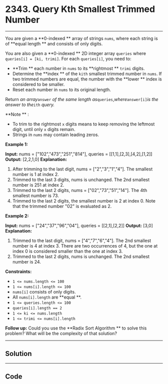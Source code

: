 # 2343. Query Kth Smallest Trimmed Number

---

You are given a **0-indexed ** array of strings `nums`, where each string is of **equal length ** and consists of only digits.

You are also given a **0-indexed ** 2D integer array `queries` where `queries[i] = [ki, trimi]`. For each `queries[i]`, you need to:

  * **Trim ** each number in `nums` to its **rightmost ** `trimi` digits.
  * Determine the **index ** of the `kith` smallest trimmed number in `nums`. If two trimmed numbers are equal, the number with the **lower ** index is considered to be smaller.
  * Reset each number in `nums` to its original length.



Return _an array_`answer` _of the same length as_`queries`,_where_`answer[i]`_is the answer to the_`ith` _query._

**Note ** :

  * To trim to the rightmost `x` digits means to keep removing the leftmost digit, until only `x` digits remain.
  * Strings in `nums` may contain leading zeros.



 

**Example 1:**


**Input:** nums = ["102","473","251","814"], queries = [[1,1],[2,3],[4,2],[1,2]]
**Output:** [2,2,1,0]
**Explanation:**
1. After trimming to the last digit, nums = ["2","3","1","4"]. The smallest number is 1 at index 2.
2. Trimmed to the last 3 digits, nums is unchanged. The 2nd smallest number is 251 at index 2.
3. Trimmed to the last 2 digits, nums = ["02","73","51","14"]. The 4th smallest number is 73.
4. Trimmed to the last 2 digits, the smallest number is 2 at index 0.
   Note that the trimmed number "02" is evaluated as 2.


**Example 2:**


**Input:** nums = ["24","37","96","04"], queries = [[2,1],[2,2]]
**Output:** [3,0]
**Explanation:**
1. Trimmed to the last digit, nums = ["4","7","6","4"]. The 2nd smallest number is 4 at index 3.
   There are two occurrences of 4, but the one at index 0 is considered smaller than the one at index 3.
2. Trimmed to the last 2 digits, nums is unchanged. The 2nd smallest number is 24.


 

**Constraints:**

  * `1 <= nums.length <= 100`
  * `1 <= nums[i].length <= 100`
  * `nums[i]` consists of only digits.
  * All `nums[i].length` are **equal **.
  * `1 <= queries.length <= 100`
  * `queries[i].length == 2`
  * `1 <= ki <= nums.length`
  * `1 <= trimi <= nums[i].length`



 

**Follow up:** Could you use the **Radix Sort Algorithm ** to solve this problem? What will be the complexity of that solution?

---

## Solution



---

## Code
```python


```